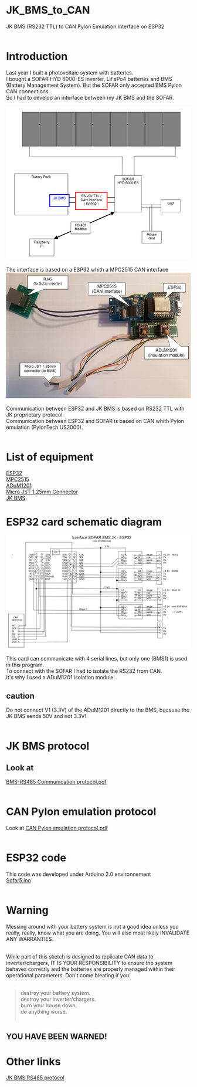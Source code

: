 # JK_BMS_to_CAN
JK BMS (RS232 TTL) to CAN Pylon Emulation Interface on ESP32 <br> <br>
# Introduction
Last year I built a photovoltaic system with batteries.<br>
I bought a SOFAR HYD 6000-ES inverter, LiFePo4 batteries and BMS (Battery Management System).
But the SOFAR only accepted BMS Pylon CAN connections. <br>
So I had to develop an interface between my JK BMS and the SOFAR. <br><br>
![Image](schema_install_photovoltaique_2.png) <br> <br>
The interface is based on a ESP32 whith a MPC2515 CAN interface <br>
![Image](carte_ESP32.png) <br> <br>
Communication between ESP32 and JK BMS is based on RS232 TTL with JK proprietary protocol. <br>
Communication between ESP32 and SOFAR is based on CAN whith Pylon emulation (PylonTech US2000). <br> <br>
# List of equipment
[ESP32](https://fr.aliexpress.com/item/1005006629784548.html)<br>
[MPC2515](https://fr.aliexpress.com/item/1005005223498304.html)<br>
[ADuM1201](https://fr.aliexpress.com/item/32815864904.html)<br>
[Micro JST 1.25mm Connector](https://fr.aliexpress.com/item/4001171710583.html)<br>
[JK BMS](https://fr.aliexpress.com/item/1005004590744267.html)<br>

# ESP32 card schematic diagram
![Image](Interface_SOFAR_JK_2.png) <br><br>
This card can communicate with 4 serial lines, but only one (BMS1) is used in this program.<br>
To connect with the SOFAR I had to isolate the RS232 from CAN.<br>
It's why I used a ADuM1201 isolation module.

## caution
Do not connect V1 (3.3V) of the ADuM1201 directly to the BMS, because the JK BMS sends 50V and not 3.3V! <br><br>

# JK BMS protocol
## Look at 
[BMS-RS485 Communication protocol.pdf](https://github.com/Bruno-Pau/JK_BMS_to_CAN/blob/main/BMS-RS485Communication%20protocol.pdf)<br><br>

# CAN Pylon emulation protocol
Look at [CAN Pylon emulation protocol.pdf](https://github.com/Bruno-Pau/JK_BMS_to_CAN/blob/main/CAN-Bus-protocol-PYLON-low-voltage-V1.2-20180408.pdf)<br><br>

# ESP32 code
This code was developed under Arduino 2.0 environnement <br>
[Sofar5.ino](https://github.com/Bruno-Pau/JK_BMS_to_CAN/blob/main/JkBms_Sofar5.ino) <br><br>

# Warning
Messing around with your battery system is not a good idea unless you really, really, know what you are doing. You will also most likely INVALIDATE ANY WARRANTIES.<br><br>

While part of this sketch is designed to replicate CAN data to inverter/chargers, IT IS YOUR RESPONSIBILITY to ensure the system behaves correctly and the batteries are properly managed within their operational parameters. Don't come bleating if you:<br><br>

> destroy your battery system. <br>
> destroy your inverter/chargers. <br>
> burn your house down. <br>
> do anything worse.
<br><br>

## YOU HAVE BEEN WARNED!

# Other links
[JK BMS RS485 protocol](https://github.com/jblance/mpp-solar/issues/112) <br>

